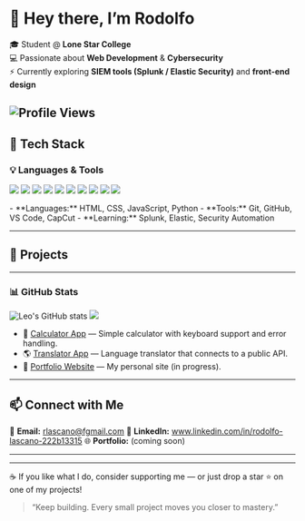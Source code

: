 # 👋 Hey there, I’m Rodolfo 

🎓 Student @ **Lone Star College**  
💻 Passionate about **Web Development** & **Cybersecurity**  
⚡ Currently exploring **SIEM tools (Splunk / Elastic Security)** and **front-end design**

![Profile Views](https://komarev.com/ghpvc/?username=rodolflascano-crypto&style=flat-square&color=blue)
---

## 🧰 Tech Stack
### 💡 Languages & Tools
<p align="left">
  <img src="https://img.shields.io/badge/HTML5-E34F26?style=for-the-badge&logo=html5&logoColor=white"/>
  <img src="https://img.shields.io/badge/CSS3-1572B6?style=for-the-badge&logo=css3&logoColor=white"/>
  <img src="https://img.shields.io/badge/JavaScript-F7DF1E?style=for-the-badge&logo=javascript&logoColor=black"/>
  <img src="https://img.shields.io/badge/Python-3776AB?style=for-the-badge&logo=python&logoColor=white"/>
  <img src="https://img.shields.io/badge/Git-F05032?style=for-the-badge&logo=git&logoColor=white"/>
  <img src="https://img.shields.io/badge/GitHub-181717?style=for-the-badge&logo=github&logoColor=white"/>
  <img src="https://img.shields.io/badge/VS%20Code-0078D4?style=for-the-badge&logo=visualstudiocode&logoColor=white"/>
  <img src="https://img.shields.io/badge/CapCut-000000?style=for-the-badge&logo=capcut&logoColor=white"/>
  <img src="https://img.shields.io/badge/Splunk-000000?style=for-the-badge&logo=splunk&logoColor=white"/>
  <img src="https://img.shields.io/badge/Elastic-005571?style=for-the-badge&logo=elastic&logoColor=white"/>
</p>
- **Languages:** HTML, CSS, JavaScript, Python  
- **Tools:** Git, GitHub, VS Code, CapCut  
- **Learning:** Splunk, Elastic, Security Automation  

---

## 🚀 Projects
---
### 📊 GitHub Stats
<p align="left">
  <img src="https://github-readme-stats.vercel.app/api?username=rodolflascano-crypto&show_icons=true&theme=tokyonight" alt="Leo's GitHub stats"/>
  <img src="https://github-readme-stats.vercel.app/api/top-langs/?username=rodolflascano-crypto&layout=compact&theme=tokyonight"/>
</p>

- 🧮 [Calculator App](#) — Simple calculator with keyboard support and error handling.  
- 🌎 [Translator App](#) — Language translator that connects to a public API.  
- 💼 [Portfolio Website](#) — My personal site (in progress).  

---

## 📫 Connect with Me
📧 **Email:** rlascano@fgmail.com
💼 **LinkedIn:** www.linkedin.com/in/rodolfo-lascano-222b13315 
🌐 **Portfolio:** (coming soon)

---
---

☕ If you like what I do, consider supporting me — or just drop a star ⭐ on one of my projects!

> “Keep building. Every small project moves you closer to mastery.”

